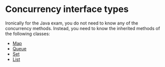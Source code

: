 # Concurrency interface types

Ironically for the Java exam, you do not need to know any of the concurrency methods.
Instead, you need to know the inherited methods of the following classes:

- [Map](https://docs.oracle.com/en/java/javase/21/docs/api/java.base/java/util/Map.html)
- [Queue](https://docs.oracle.com/en/java/javase/21/docs/api/java.base/java/util/Queue.html)
- [Set](https://docs.oracle.com/en/java/javase/21/docs/api/java.base/java/util/Set.html)
- [List](https://docs.oracle.com/en/java/javase/21/docs/api/java.base/java/util/List.htm)
